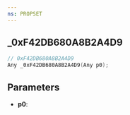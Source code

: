 ```yaml
---
ns: PROPSET
---
```

## _0xF42DB680A8B2A4D9

```c
// 0xF42DB680A8B2A4D9
Any _0xF42DB680A8B2A4D9(Any p0);
```

## Parameters
* **p0**:
